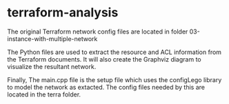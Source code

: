 # terraform-analysis
The original Terraform network config files are located in folder 03-instance-with-multiple-network

The Python files are used to extract the resource and ACL information from the Terraform documents. It will also create the Graphviz diagram to visualize the resultant network.


Finally, The main.cpp file is the setup file which uses the configLego library to model the network as extacted. The config files needed by this are located in the terra folder. 
